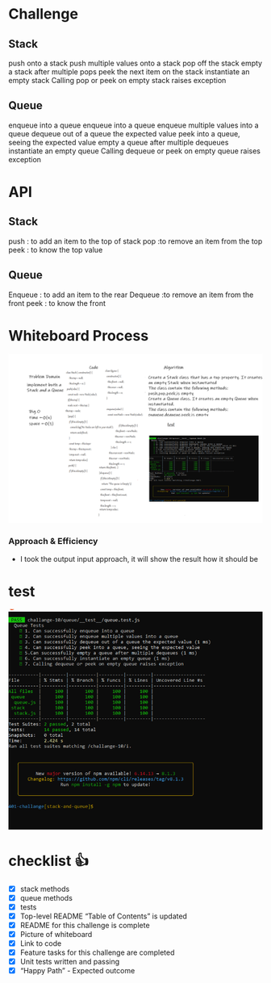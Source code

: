 
# Challenge

## Stack
push onto a stack push multiple values onto a stack pop off the stack empty a stack after multiple pops peek the next item on the stack instantiate an empty stack Calling pop or peek on empty stack raises exception

## Queue
enqueue into a queue enqueue into a queue enqueue multiple values into a queue dequeue out of a queue the expected value peek into a queue, seeing the expected value empty a queue after multiple dequeues instantiate an empty queue Calling dequeue or peek on empty queue raises exception


# API
## Stack
push : to add an item to the top of stack pop :to remove an item from the top peek : to know the top value

## Queue
Enqueue : to add an item to the rear Dequeue :to remove an item from the front peek : to know the front

# Whiteboard Process
![](code10.png)


### Approach & Efficiency
<!-- What approach did you take? Discuss Why. What is the Big O space/time for this approach? -->
- I took the output input approach, it will show the result how it should be 

# test 
![](ch10.PNG)



# checklist 👍
- [x] stack methods
- [x] queue methods
- [x] tests
- [x] Top-level README “Table of Contents” is updated
- [x] README for this challenge is complete  
- [x] Picture of whiteboard 
- [x] Link to code
- [x] Feature tasks for this challenge are completed
- [x] Unit tests written and passing 
- [x] “Happy Path” - Expected outcome 
